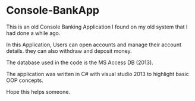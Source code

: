 # Console-BankApp
This is an old Console Banking Application I found on my old system that I had done a while ago. 

In this Application, Users can open accounts and manage their account details. they can also withdraw and deposit money. 

The database used in the code is the MS Access DB (2013). 

The application was written in C# with visual studio 2013 to highlight basic OOP concepts. 

Hope this helps someone.
